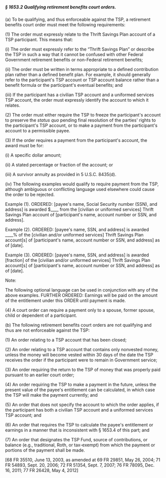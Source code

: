 ##### § 1653.2 Qualifying retirement benefits court orders. #####

(a) To be qualifying, and thus enforceable against the TSP, a retirement benefits court order must meet the following requirements:

(1) The order must expressly relate to the Thrift Savings Plan account of a TSP participant. This means that:

(i) The order must expressly refer to the “Thrift Savings Plan” or describe the TSP in such a way that it cannot be confused with other Federal Government retirement benefits or non-Federal retirement benefits;

(ii) The order must be written in terms appropriate to a defined contribution plan rather than a defined benefit plan. For example, it should generally refer to the participant's TSP account or TSP account balance rather than a benefit formula or the participant's eventual benefits; and

(iii) If the participant has a civilian TSP account and a uniformed services TSP account, the order must expressly identify the account to which it relates.

(2) The order must either require the TSP to freeze the participant's account to preserve the *status quo* pending final resolution of the parties' rights to the participant's TSP account, or to make a payment from the participant's account to a permissible payee.

(3) If the order requires a payment from the participant's account, the award must be for:

(i) A specific dollar amount;

(ii) A stated percentage or fraction of the account; or

(iii) A survivor annuity as provided in 5 U.S.C. 8435(d).

(iv) The following examples would qualify to require payment from the TSP, although ambiguous or conflicting language used elsewhere could cause the order to be rejected.

Example (1). ORDERED: [payee's name, Social Security number (SSN), and address] is awarded $\_\_\_\_ from the [civilian or uniformed services] Thrift Savings Plan account of [participant's name, account number or SSN, and address].

Example (2). ORDERED: [payee's name, SSN, and address] is awarded \_\_\_\_% of the [civilian and/or uniformed services] Thrift Savings Plan account[s] of [participant's name, account number or SSN, and address] as of [date].

Example (3). ORDERED: [payee's name, SSN, and address] is awarded [fraction] of the [civilian and/or uniformed services] Thrift Savings Plan account[s] of [participant's name, account number or SSN, and address] as of [date].

Note:

The following optional language can be used in conjunction with any of the above examples. FURTHER ORDERED: Earnings will be paid on the amount of the entitlement under this ORDER until payment is made.

(4) A court order can require a payment only to a spouse, former spouse, child or dependent of a participant.

(b) The following retirement benefits court orders are not qualifying and thus are not enforceable against the TSP:

(1) An order relating to a TSP account that has been closed;

(2) An order relating to a TSP account that contains only nonvested money, unless the money will become vested within 30 days of the date the TSP receives the order if the participant were to remain in Government service;

(3) An order requiring the return to the TSP of money that was properly paid pursuant to an earlier court order;

(4) An order requiring the TSP to make a payment in the future, unless the present value of the payee's entitlement can be calculated, in which case the TSP will make the payment currently; and

(5) An order that does not specify the account to which the order applies, if the participant has both a civilian TSP account and a uniformed services TSP account; and

(6) An order that requires the TSP to calculate the payee's entitlement or earnings in a manner that is inconsistent with § 1653.4 of this part; and

(7) An order that designates the TSP Fund, source of contributions, or balance (e.g., traditional, Roth, or tax-exempt) from which the payment or portions of the payment shall be made.

[68 FR 35510, June 13, 2003, as amended at 69 FR 29851, May 26, 2004; 71 FR 54893, Sept. 20, 2006; 72 FR 51354, Sept. 7, 2007; 76 FR 78095, Dec. 16, 2011; 77 FR 26428, May 4, 2012]